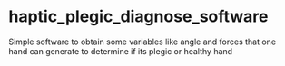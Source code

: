 # haptic_plegic_diagnose_software
Simple software to obtain some variables like angle and forces that one hand can generate to determine if its plegic or healthy hand
